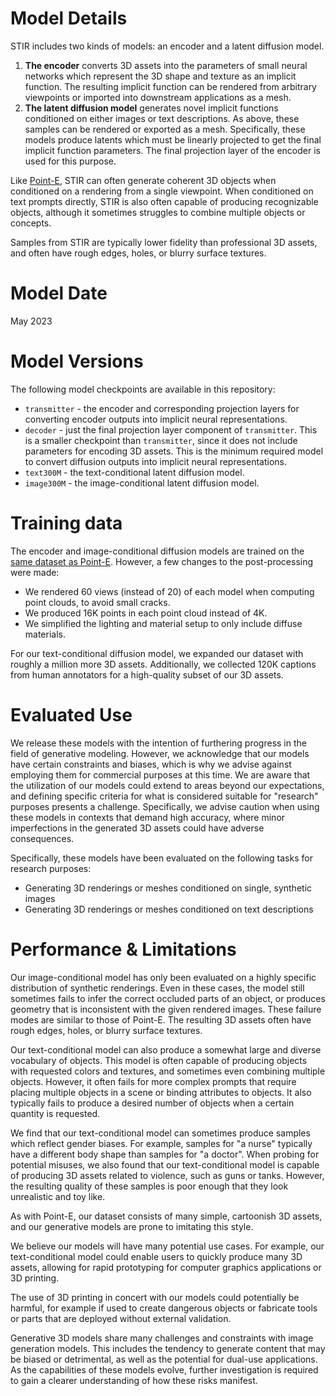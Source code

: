 # Model Details

STIR includes two kinds of models: an encoder and a latent diffusion model.

 1. **The encoder** converts 3D assets into the parameters of small neural networks which represent the 3D shape and texture as an implicit function. The resulting implicit function can be rendered from arbitrary viewpoints or imported into downstream applications as a mesh.
 2. **The latent diffusion model** generates novel implicit functions conditioned on either images or text descriptions. As above, these samples can be rendered or exported as a mesh. Specifically, these models produce latents which must be linearly projected to get the final implicit function parameters. The final projection layer of the encoder is used for this purpose.

Like [Point-E](https://github.com/openai/point-e/blob/main/model-card.md), STIR can often generate coherent 3D objects when conditioned on a rendering from a single viewpoint. When conditioned on text prompts directly, STIR is also often capable of producing recognizable objects, although it sometimes struggles to combine multiple objects or concepts.

Samples from STIR are typically lower fidelity than professional 3D assets, and often have rough edges, holes, or blurry surface textures.

# Model Date

May 2023

# Model Versions

The following model checkpoints are available in this repository:

 * `transmitter` - the encoder and corresponding projection layers for converting encoder outputs into implicit neural representations.
 * `decoder` - just the final projection layer component of `transmitter`. This is a smaller checkpoint than `transmitter`, since it does not include parameters for encoding 3D assets. This is the minimum required model to convert diffusion outputs into implicit neural representations.
 * `text300M` - the text-conditional latent diffusion model.
 * `image300M` - the image-conditional latent diffusion model.


# Training data

The encoder and image-conditional diffusion models are trained on the [same dataset as Point-E](https://github.com/openai/point-e/blob/main/model-card.md#training-data). However, a few changes to the post-processing were made:

 * We rendered 60 views (instead of 20) of each model when computing point clouds, to avoid small cracks.
 * We produced 16K points in each point cloud instead of 4K.
 * We simplified the lighting and material setup to only include diffuse materials.

For our text-conditional diffusion model, we expanded our dataset with roughly a million more 3D assets. Additionally, we collected 120K captions from human annotators for a high-quality subset of our 3D assets.

# Evaluated Use

We release these models with the intention of furthering progress in the field of generative modeling. However, we acknowledge that our models have certain constraints and biases, which is why we advise against employing them for commercial purposes at this time. We are aware that the utilization of our models could extend to areas beyond our expectations, and defining specific criteria for what is considered suitable for "research" purposes presents a challenge. Specifically, we advise caution when using these models in contexts that demand high accuracy, where minor imperfections in the generated 3D assets could have adverse consequences.

Specifically, these models have been evaluated on the following tasks for research purposes:

 * Generating 3D renderings or meshes conditioned on single, synthetic images
 * Generating 3D renderings or meshes conditioned on text descriptions

# Performance & Limitations

Our image-conditional model has only been evaluated on a highly specific distribution of synthetic renderings. Even in these cases, the model still sometimes fails to infer the correct occluded parts of an object, or produces geometry that is inconsistent with the given rendered images. These failure modes are similar to those of Point-E. The resulting 3D assets often have rough edges, holes, or blurry surface textures.

Our text-conditional model can also produce a somewhat large and diverse vocabulary of objects. This model is often capable of producing objects with requested colors and textures, and sometimes even combining multiple objects. However, it often fails for more complex prompts that require placing multiple objects in a scene or binding attributes to objects. It also typically fails to produce a desired number of objects when a certain quantity is requested.

We find that our text-conditional model can sometimes produce samples which reflect gender biases. For example, samples for "a nurse" typically have a different body shape than samples for "a doctor". When probing for potential misuses, we also found that our text-conditional model is capable of producing 3D assets related to violence, such as guns or tanks. However, the resulting quality of these samples is poor enough that they look unrealistic and toy like.

As with Point-E, our dataset consists of many simple, cartoonish 3D assets, and our generative models are prone to imitating this style.

We believe our models will have many potential use cases. For example, our text-conditional model could enable users to quickly produce many 3D assets, allowing for rapid prototyping for computer graphics applications or 3D printing.

The use of 3D printing in concert with our models could potentially be harmful, for example if used to create dangerous objects or fabricate tools or parts that are deployed without external validation.

Generative 3D models share many challenges and constraints with image generation models. This includes the tendency to generate content that may be biased or detrimental, as well as the potential for dual-use applications. As the capabilities of these models evolve, further investigation is required to gain a clearer understanding of how these risks manifest.
